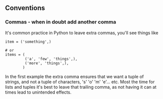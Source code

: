 
## Conventions

### Commas - when in doubt add another comma

It's common practice in Python to leave extra commas, you'll see things like

    item = ('something',)

    # or
    items = (
             ('a', 'few', 'things',),
             ('more', 'things',),
            )

In the first example the extra comma ensures that we want a tuple of strings, and not a tuple of characters, 's' 'o' 'm' 'e'... etc. Most the time for lists and tuples it's best to leave that trailing comma, as not having it can at times lead to unintended effects.
